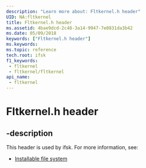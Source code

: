 ```yaml
---
description: "Learn more about: Fltkernel.h header"
UID: NA:fltkernel
title: Fltkernel.h header
ms.assetid: 4bae9dcd-2c48-3a14-9947-7e0831da3b42
ms.date: 05/09/2018
keywords: ["Fltkernel.h header"]
ms.keywords: 
ms.topic: reference
tech.root: ifsk
f1_keywords:
 - fltkernel
 - fltkernel/fltkernel
api_name:
 - fltkernel
---
```


# Fltkernel.h header


## -description

This header is used by ifsk. For more information, see:

- [Installable file system](../_ifsk/index.md)

